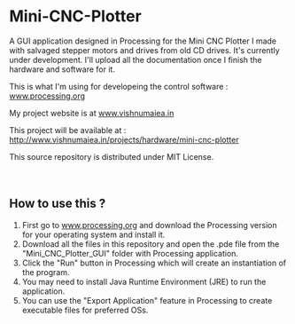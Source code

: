 # Mini-CNC-Plotter

A GUI application designed in Processing for the Mini CNC Plotter I made with salvaged stepper motors and drives from old CD drives. It's currently under development. I'll upload all the documentation once I finish the hardware and software for it.

This is what I'm using for developeing the control software : www.processing.org

My project website is at www.vishnumaiea.in

This project will be available at : http://www.vishnumaiea.in/projects/hardware/mini-cnc-plotter

This source repository is distributed under MIT License.
<br>
<br>
<br>
## How to use this ?

1. First go to www.processing.org and download the Processing version for your operating system and install it.
2. Download all the files in this repository and open the .pde file from the "Mini_CNC_Plotter_GUI" folder with Processing application.
3. Click the "Run" button in Processing which will create an instantiation of the program.
4. You may need to install Java Runtime Environment (JRE) to run the application.
5. You can use the "Export Application" feature in Processing to create executable files for preferred OSs.
